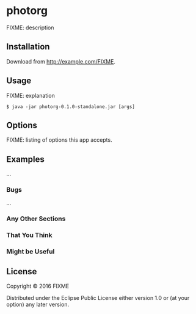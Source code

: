 # photorg

FIXME: description

## Installation

Download from http://example.com/FIXME.

## Usage

FIXME: explanation

    $ java -jar photorg-0.1.0-standalone.jar [args]

## Options

FIXME: listing of options this app accepts.

## Examples

...

### Bugs

...

### Any Other Sections
### That You Think
### Might be Useful

## License

Copyright © 2016 FIXME

Distributed under the Eclipse Public License either version 1.0 or (at
your option) any later version.
